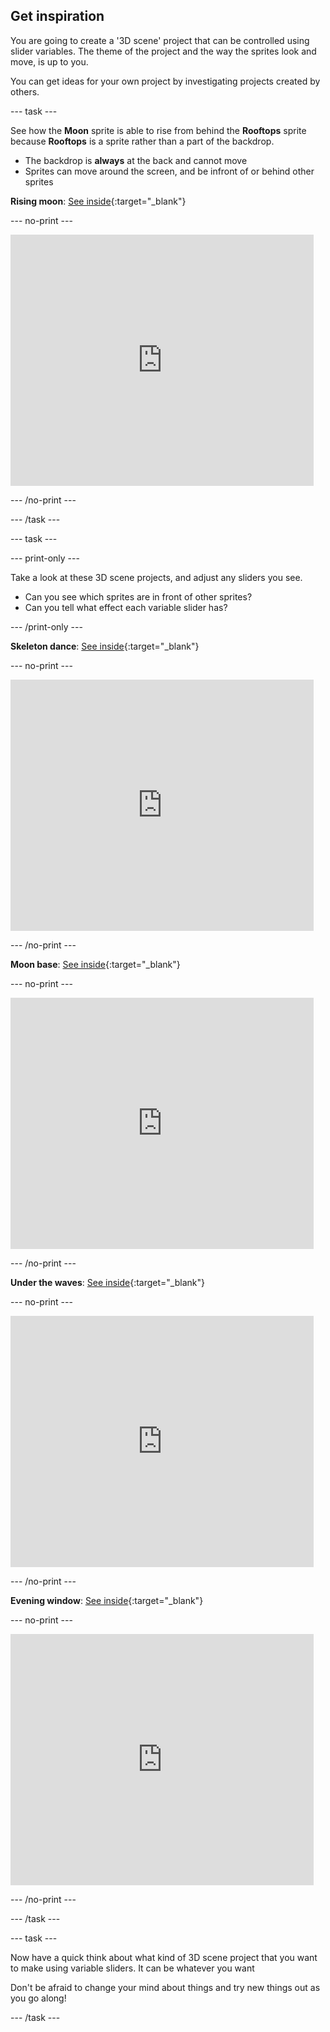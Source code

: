 ## Get inspiration

You are going to create a '3D scene' project that can be controlled using slider variables. The theme of the project and the way the sprites look and move, is up to you. 

You can get ideas for your own project by investigating projects created by others.

--- task ---

See how the **Moon** sprite is able to rise from behind the **Rooftops** sprite because **Rooftops** is a sprite rather than a part of the backdrop.

+ The backdrop is **always** at the back and cannot move
+ Sprites can move around the screen, and be infront of or behind other sprites

**Rising moon**: [See inside](https://scratch.mit.edu/projects/445119855/editor){:target="_blank"}

--- no-print ---

<div class="scratch-preview">
  <iframe src="https://scratch.mit.edu/projects/445119855/embed" allowtransparency="true" width="485" height="402" frameborder="0" scrolling="no" allowfullscreen></iframe>
</div>

--- /no-print ---

--- /task ---

--- task ---

--- print-only ---

Take a look at these 3D scene projects, and adjust any sliders you see.

+ Can you see which sprites are in front of other sprites?
+ Can you tell what effect each variable slider has?

--- /print-only ---

**Skeleton dance**: [See inside](https://scratch.mit.edu/projects/449737128/editor){:target="_blank"}

--- no-print ---

<div class="scratch-preview">
  <iframe allowtransparency="true" width="485" height="402" src="https://scratch.mit.edu/projects/embed/449737128/?autostart=false" frameborder="0"></iframe>
</div>

--- /no-print ---

**Moon base**: [See inside](https://scratch.mit.edu/projects/447759319/editor){:target="_blank"}

--- no-print ---

<div class="scratch-preview">
  <iframe src="https://scratch.mit.edu/projects/447759319/embed" allowtransparency="true" width="485" height="402" frameborder="0" scrolling="no" allowfullscreen></iframe>
</div>

--- /no-print ---

**Under the waves**: [See inside](https://scratch.mit.edu/projects/447874869/editor){:target="_blank"}

--- no-print ---

<div class="scratch-preview">
  <iframe allowtransparency="true" width="485" height="402" src="https://scratch.mit.edu/projects/embed/447874869/?autostart=false" frameborder="0"></iframe>
</div>

--- /no-print ---
 
**Evening window**: [See inside](https://scratch.mit.edu/projects/437510050/editor){:target="_blank"}

--- no-print ---

<div class="scratch-preview">
  <iframe allowtransparency="true" width="485" height="402" src="https://scratch.mit.edu/projects/embed/437510050/?autostart=false" frameborder="0"></iframe>
</div>

--- /no-print ---

--- /task ---

--- task ---

Now have a quick think about what kind of 3D scene project that you want to make using variable sliders. It can be whatever you want

Don't be afraid to change your mind about things and try new things out as you go along!

--- /task ---

